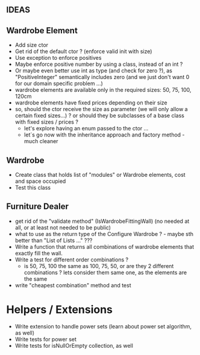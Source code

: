 ﻿IDEAS
---------

## Wardrobe Element
- Add size ctor
- Get rid of the default ctor ? (enforce valid init with size)
- Use exception to enforce positives
- Maybe enforce positive number by using a class, instead of an int ?
- Or maybe even better use int as type (and check for zero ?), as "PositiveInteger" semantically includes zero (and we just don't want 0 for our domain specific problem ...)
- wardrobe elements are available only in the required sizes: 50, 75, 100, 120cm
- wardrobe elements have fixed prices depending on their size
- so, should the ctor receive the size as parameter (we will only allow a certain fixed sizes...) ? or should they be subclasses of a base class with fixed sizes / prices ?
	- let's explore having an enum passed to the ctor ...
	- let´s go now with the inheritance approach and factory method - much cleaner

## Wardrobe
- Create class that holds list of "modules" or Wardrobe elements, cost and space occupied
- Test this class

## Furniture Dealer
- get rid of the "validate method" (IsWardrobeFittingWall) (no needed at all, or at least not needed to be public)
- what to use as the return type of the Configure Wardrobe ? - maybe sth better than "List of Lists ..." ???
- Write a function that returns all combinations of wardrobe elements that exactly fill the wall.
- Write a test for different order combinations ?
	- is 50, 75, 100 the same as 100, 75, 50, or are they 2 different combinations ? lets consider them same one, as the elements are the same
- write "cheapest combination" method and test

# Helpers / Extensions
- Write extension to handle power sets (learn about power set algorithm, as well)
- Write tests for power set
- Write tests for isNullOrEmpty collection, as well



